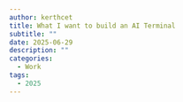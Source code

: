 ```yaml
---
author: kerthcet
title: What I want to build an AI Terminal
subtitle: ""
date: 2025-06-29
description: ""
categories:
  - Work
tags:
  - 2025
---
```

